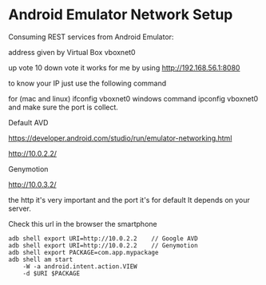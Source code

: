 # Android Emulator Network Setup

Consuming REST services from Android Emulator:


address given by Virtual Box vboxnet0

up vote
10
down vote
it works for me by using http://192.168.56.1:8080

to know your IP just use the following command

for (mac and linux) ifconfig vboxnet0
windows command ipconfig vboxnet0
and make sure the port is collect.


Default AVD

https://developer.android.com/studio/run/emulator-networking.html

http://10.0.2.2/

Genymotion

http://10.0.3.2/


the http it's very important and the port it's for default It depends on your server.

Check this url in the browser the smartphone

    adb shell export URI=http://10.0.2.2    // Google AVD
    adb shell export URI=http://10.0.2.2    // Genymotion
    adb shell export PACKAGE=com.app.mypackage
    adb shell am start
        -W -a android.intent.action.VIEW
        -d $URI $PACKAGE

